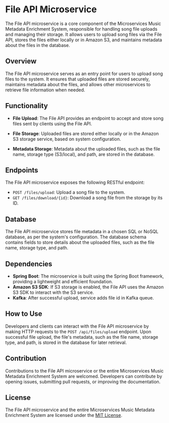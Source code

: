 # File API Microservice

The File API microservice is a core component of the Microservices Music Metadata Enrichment System, responsible for handling song file uploads and managing their storage. It allows users to upload song files via the File API, stores the files either locally or in Amazon S3, and maintains metadata about the files in the database.

## Overview

The File API microservice serves as an entry point for users to upload song files to the system. It ensures that uploaded files are stored securely, maintains metadata about the files, and allows other microservices to retrieve file information when needed.

## Functionality

- **File Upload**: The File API provides an endpoint to accept and store song files sent by clients using the File API.

- **File Storage**: Uploaded files are stored either locally or in the Amazon S3 storage service, based on system configuration.

- **Metadata Storage**: Metadata about the uploaded files, such as the file name, storage type (S3/local), and path, are stored in the database.

## Endpoints

The File API microservice exposes the following RESTful endpoint:

- `POST /files/upload`: Upload a song file to the system.
- `GET /files/download/{id}`: Download a song file from the storage by its ID.

## Database

The File API microservice stores file metadata in a chosen SQL or NoSQL database, as per the system's configuration. The database schema contains fields to store details about the uploaded files, such as the file name, storage type, and path.

## Dependencies

- **Spring Boot**: The microservice is built using the Spring Boot framework, providing a lightweight and efficient foundation.
- **Amazon S3 SDK**: If S3 storage is enabled, the File API uses the Amazon S3 SDK to interact with the S3 service.
- **Kafka**: After successful upload, service adds file id in Kafka queue.

## How to Use

Developers and clients can interact with the File API microservice by making HTTP requests to the `POST /api/files/upload` endpoint. Upon successful file upload, the file's metadata, such as the file name, storage type, and path, is stored in the database for later retrieval.

## Contribution

Contributions to the File API microservice or the entire Microservices Music Metadata Enrichment System are welcomed. Developers can contribute by opening issues, submitting pull requests, or improving the documentation.

## License

The File API microservice and the entire Microservices Music Metadata Enrichment System are licensed under the [MIT License](LICENSE).
